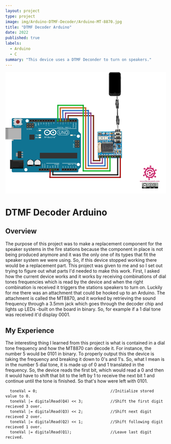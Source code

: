 ```yaml
---
layout: project
type: project
image: img/Arduino-DTMF-Decoder/Arduino-MT-8870.jpg
title: "DTMF Decoder Arduino"
date: 2022
published: true
labels:
  - Arduino
  - C
summary: "This device uses a DTMF Deconder to turn on speakers."
---
```


<img class="img-fluid" src="../img/Arduino-DTMF-Decoder/Arduino-MT8870-Schematic.jpg">

# DTMF Decoder Arduino

## Overview
  The purpose of this project was to make a replacement component for the speaker systems in the fire stations because the component in place is not being produced anymore and it was the only one of its types that fit the speaker system we were using. So, if this device stopped working there would be a replacement part. This project was given to me and so I set out trying to figure out what parts I'd needed to make this work. First, I asked how the current device works and it works by receiving combinations of dial tones frequencies which is read by the device and when the right combination is received it triggers the stations speakers to turn on. Luckily for me there was an attachment that could be hooked up to an Arduino. The attachment is called the MT8870, and it worked by retrieving the sound frequency through a 3.5mm jack which goes through the decoder chip and lights up LEDs -built on the board in binary. So, for example if a 1 dial tone was received it'd display 0001.

## My Experience 
  The interesting thing I learned from this project is what is contained in a dial tone frequency and how the MT8870 can decode it. For instance, the number 5 would be 0101 in binary. To properly output this the device is taking the frequency and breaking it down to 0's and 1's. So, what I mean is in the number 5 dial tone, it is made up of 0 and 1 translated in the frequency. So, the device reads the first bit, which would read a 0 and then it would have to shift that bit to the left by 1 to receive the next bit 1 and continue until the tone is finished. So that's how were left with 0101.

  
```
  toneVal = 0;                                //Initialize stored value to 0.
  toneVal |= digitalRead(Q4) << 3;            //Shift the first digit recieved 3 over.
  toneVal |= digitalRead(Q3) << 2;            //Shift next digit recieved 2 over.
  toneVal |= digitalRead(Q2) << 1;            //Shift following digit recieved 1 over.
  toneVal |= digitalRead(Q1);                 //Leave last digit recived.
```
